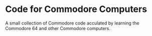 # Code for Commodore Computers

A small collection of Commodore code acculated by learning the Commodore 64 and other Commodore computers.
